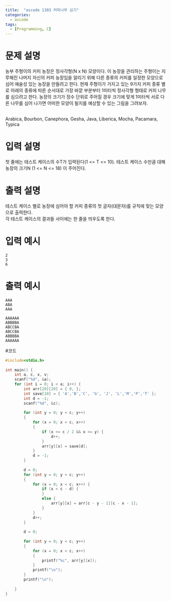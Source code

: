 ```yaml
---
title:  "ascode 1303 커피나무 심기"
categories:
  - ascode
tags:
  - [Programming, C]
---
```


# 문제 설명
농부 주형이의 커피 농장은 정사각형(N x N) 모양이다. 이 농장을 관리하는 주형이는 지루해진 나머지 자신의 커피 농장임을 알리기 위해 다른 종류의 커피를 일정한 모양으로 심어 예술성 있는 농장을 만들려고 한다. 현재 주형이가 가지고 있는 9가지 커피 종류 별로 아래의 종류에 따른 순서대로 가장 바깥 부분부터 1미터씩 정사각형 형태로 커피 나무를 심으려고 한다. 농장의 크기가 정수 단위로 주어질 경우 크기에 맞게 1미터씩 서로 다른 나무를 심어 나가면 어떠한 모양이 될지를 예상할 수 있는 그림을 그려보자.<br><br>

Arabica, Bourbon, Canephora, Gesha, Java, Liberica, Mocha, Pacamara, Typica
# 입력 설명
첫 줄에는 테스트 케이스의 수T가 입력된다(1 <= T <= 10). 테스트 케이스 수만큼 대해 농장의 크기N (1 <= N <= 18) 이 주어진다.

# 출력 설명
테스트 케이스 별로 농장에 심어야 할 커피 종류의 첫 글자(대문자)를 규칙에 맞는 모양으로 출력한다. <br>
각 테스트 케이스의 결과들 사이에는 한 줄을 띄우도록 한다.
# 입력 예시
```
2
3
6
```
# 출력 예시
```
AAA
ABA
AAA

AAAAAA
ABBBBA
ABCCBA
ABCCBA
ABBBBA
AAAAAA
```
#코드
```c
#include<stdio.h>
 
int main() {
    int a, c, x, v;
    scanf("%d", &a);
    for (int i = 0; i < a; i++) {
        int arr[20][20] = { 0, };
        int save[10] = { 'A','B','C', 'G', 'J', 'L','M','P','T' };
        int d = -1;
        scanf("%d", &c);
 
        for (int y = 0; y < c; y++)
        {
            for (x = 0; x < c; x++)
            {
                if (x <= c / 2 && x <= y) {
                    d++;
                }
                arr[y][x] = save[d];
            }
            d = -1;
        }
 
        d = 0;
        for (int y = 0; y < c; y++)
        {
            for (x = 0; x < c; x++) {
                if (x < c - d) {
                }
                else {
                    arr[y][x] = arr[c - y - 1][c - x - 1];
                }
            }
            d++;
        }
 
        d = 0;
 
        for (int y = 0; y < c; y++)
        {
            for (x = 0; x < c; x++)
            {
                printf("%c", arr[y][x]);
            }
            printf("\n");
        }
        printf("\n");
 
    }
}

```
